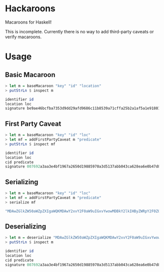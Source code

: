 # Hackaroons

Macaroons for Haskell!

This is incomplete. Currently there is no way to add third-party caveats or verify macaroons.

# Usage

## Basic Macaroon

```haskell
> let m = baseMacaroon "key" "id" "location"
> putStrLn $ inspect m

identifier id
location loc
signature be9ae46bcfba7353d9dd29afd9686c11b8539a71cffa25b2a1af5a1e9180171b
```

## First Party Caveat

```haskell
> let m = baseMacaroon "key" "id" "loc"
> let mf = addFirstPartyCaveat m "predicate"
> putStrLn $ inspect mf

identifier id
location loc
cid predicate
signature 007692a3aa3e4bf1967a2650d19885970a3d5137abb043ca628ea6e0b47d8ce4
```

## Serializing

```haskell
> let m = baseMacaroon "key" "id" "loc"
> let mf = addFirstPartyCaveat m "predicate"
> serialize mf

"MDAwZGlkZW50aWZpZXIgaWQKMDAwY2xvY2F0aW9uIGxvYwowMDBkY2lkIHByZWRpY2F0ZQowMDJhc2lnbmF0dXJlIAB2kqOqPkvxlnomUNGYhZcKPVE3q7BDymKOpuC0fYzkCg"
```

## Deserializing

```haskell
> let m = deserialize "MDAwZGlkZW50aWZpZXIgaWQKMDAwY2xvY2F0aW9uIGxvYwowMDBkY2lkIHByZWRpY2F0ZQowMDJhc2lnbmF0dXJlIAB2kqOqPkvxlnomUNGYhZcKPVE3q7BDymKOpuC0fYzkCg"
> putStrLn $ inspect m

identifier id
location loc
cid predicate
signature 007692a3aa3e4bf1967a2650d19885970a3d5137abb043ca628ea6e0b47d8ce4
```

